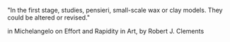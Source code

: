 "In the first stage, studies, pensieri, small-scale wax or clay models. They could be altered or revised."

in Michelangelo on Effort and Rapidity in Art, by Robert J. Clements
